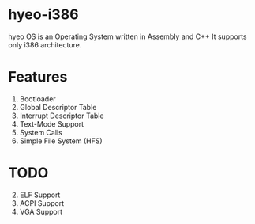 # hyeo-i386
  hyeo OS is an Operating System written in Assembly and C++
  It supports only i386 architecture.
  
# Features
  1. Bootloader
  3. Global Descriptor Table
  5. Interrupt Descriptor Table
  7. Text-Mode Support
  8. System Calls
  9. Simple File System (HFS)
  
# TODO
  2. ELF Support
  3. ACPI Support
  4. VGA Support
  
